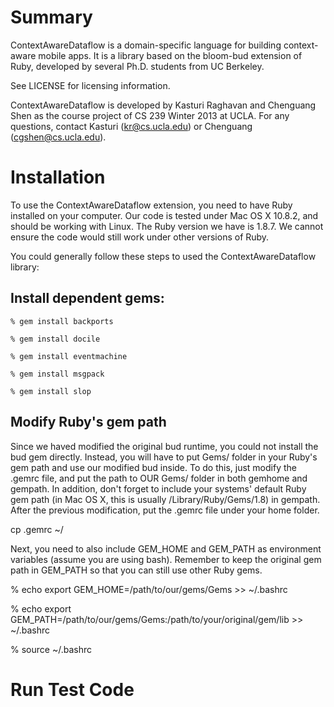 # Summary

ContextAwareDataflow is a domain-specific language for building context-
aware mobile apps. It is a library based on the bloom-bud extension
of Ruby, developed by several Ph.D. students from UC Berkeley.

See LICENSE for licensing information.

ContextAwareDataflow is developed by Kasturi Raghavan and Chenguang Shen
as the course project of CS 239 Winter 2013 at UCLA. For any questions,
contact Kasturi (kr@cs.ucla.edu) or Chenguang (cgshen@cs.ucla.edu).

# Installation

To use the ContextAwareDataflow extension, you need to have Ruby installed
on your computer. Our code is tested under Mac OS X 10.8.2, and should
be working with Linux. The Ruby version we have is 1.8.7. We cannot
ensure the code would still work under other versions of Ruby.

You could generally follow these steps to used the ContextAwareDataflow
library:

## Install dependent gems:
	
	% gem install backports

	% gem install docile
	
	% gem install eventmachine
	
	% gem install msgpack
	
	% gem install slop

## Modify Ruby's gem path

Since we haved modified the original bud runtime, you could not install
the bud gem directly. Instead, you will have to put Gems/ folder in your
Ruby's gem path and use our modified bud inside. To do this, just
modify the .gemrc file, and put the path to OUR Gems/ folder in both
gemhome and gempath. In addition, don't forget to include your systems'
default Ruby gem path (in Mac OS X, this is usually /Library/Ruby/Gems/1.8)
in gempath. After the previous modification, put the .gemrc file under
your home folder.

cp .gemrc ~/

Next, you need to also include GEM_HOME and GEM_PATH as environment
variables (assume you are using bash). Remember to keep the original
gem path in GEM_PATH so that you can still use other Ruby gems.

% echo export GEM_HOME=/path/to/our/gems/Gems >> ~/.bashrc

% echo export GEM_PATH=/path/to/our/gems/Gems:/path/to/your/original/gem/lib >> ~/.bashrc

% source ~/.bashrc

# Run Test Code

